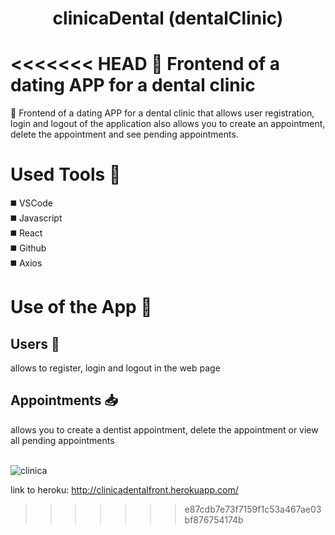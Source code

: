 <h1 align="center">clinicaDental (dentalClinic)</h1>

<<<<<<< HEAD
📢 Frontend of a dating APP for a dental clinic
=======
📢 Frontend of a dating APP for a dental clinic that allows user registration, login and logout of the application also allows you to create an appointment, delete the appointment and see pending appointments.

# Used Tools 🔨
 
 ◼️ VSCode<br>
 ◼️ Javascript<br>
 ◼️ React<br>
 ◼️ Github<br>
 ◼️ Axios<br>

# Use of the App  📃

<h2>  Users  👥 </h2>
allows to register, login and logout in the web page <br>

<h2>Appointments 📥 </h2>
allows you to create a dentist appointment, delete the appointment or view all pending appointments<br>

<br>![clinica](https://user-images.githubusercontent.com/70948045/97120784-f3fd0a00-1719-11eb-8a15-0dff02b871a4.gif) </br>

link to heroku: http://clinicadentalfront.herokuapp.com/
 
>>>>>>> e87cdb7e73f7159f1c53a467ae03bf876754174b
